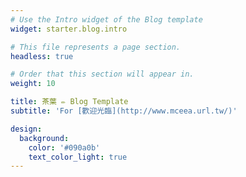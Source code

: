 ```yaml
---
# Use the Intro widget of the Blog template
widget: starter.blog.intro

# This file represents a page section.
headless: true

# Order that this section will appear in.
weight: 10

title: 茶葉 ✏️ Blog Template
subtitle: 'For [歡迎光臨](http://www.mceea.url.tw/)'

design:
  background:
    color: '#090a0b'
    text_color_light: true
---
```

